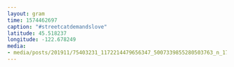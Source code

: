 ```yaml
---
layout: gram
time: 1574462697
caption: "#streetcatdemandslove"
latitude: 45.518237
longitude: -122.678249
media:
- media/posts/201911/75403231_1172214479656347_5007339855280503763_n_17851981084720206.jpg
---
```

